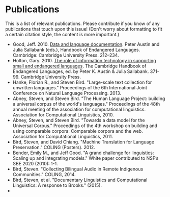 # Publications

This is a list of relevant publications. Please contribute if you know of any publications that touch upon this issue! (Don't worry about formatting to fit a certain citation style, the content is more important.)

* Good, Jeff. 2010. [Data and language documentation](http://www.acsu.buffalo.edu/~jcgood/jcgood-CUPHEL.pdf). Peter Austin and Julia Sallabank (eds.), Handbook of Endangered Languages. Cambridge: Cambridge University Press. 212–234.
* Holton, Gary. 2010. [The role of information technology in supporting small and endangered languages](http://www.uaf.edu/alor/docs/holton-2010-technology.pdf). The Cambridge Handbook of Endangered Languages, ed. by Peter K. Austin & Julia Sallabank. 371-99. Cambridge University Press.
* Hanke, Florian R., and Steven Bird. "Large-scale text collection for unwritten languages." Proceedings of the 6th International Joint Conference on Natural Language Processing. 2013.
* Abney, Steven, and Steven Bird. "The Human Language Project: building a universal corpus of the world's languages." Proceedings of the 48th annual meeting of the association for computational linguistics. Association for Computational Linguistics, 2010.
* Abney, Steven, and Steven Bird. "Towards a data model for the Universal Corpus." Proceedings of the 4th workshop on building and using comparable corpora: Comparable corpora and the web. Association for Computational Linguistics, 2011.
* Bird, Steven, and David Chiang. "Machine Translation for Language Preservation." COLING (Posters). 2012.
* Bender, Emily M., and Jeff Good. "A grand challenge for linguistics: Scaling up and integrating models." White paper contributed to NSF’s SBE 2020 (2010): 1-1.
* Bird, Steven. "Collecting Bilingual Audio in Remote Indigenous Communities." COLING, 2014.
* Bird, Steven, et al. "Documentary Linguistics and Computational Linguistics: A response to Brooks." (2015).
* 
